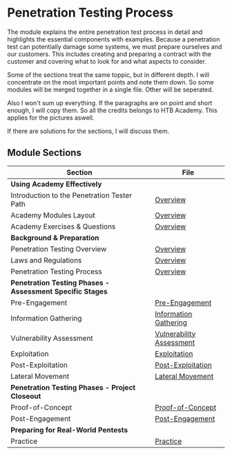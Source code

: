 # Penetration Testing Process
The module explains the entire penetration test process in detail and highlights the essential components with examples. Because a penetration test can potentially damage some systems, we must prepare ourselves and our customers. This includes creating and preparing a contract with the customer and covering what to look for and what aspects to consider.

Some of the sections treat the same toppic, but in different depth. I will concentrate on the most important points and note them down. So some modules will be merged together in a single file. Other will be seperated.

Also I won't sum up everything. If the paragraphs are on point and short enough, I will copy them. So all the credits belongs to HTB Academy. This applies for the pictures aswell.

If there are solutions for the sections, I will discuss them.

## Module Sections
| Section                                                     | File                                                    |
| ----------------------------------------------------------- | ------------------------------------------------------- |
| **Using Academy Effectively**                               |                                                         |
| Introduction to the Penetration Tester Path                 | [Overview](Overview.md)                                 |
| Academy Modules Layout                                      | [Overview](Overview.md)                                 |
| Academy Exercises & Questions                               | [Overview](Overview.md)                                 |
| **Background & Preparation**                                |                                                         |
| Penetration Testing Overview                                | [Overview](Overview.md)                                 |
| Laws and Regulations                                        | [Overview](Overview.md)                                 |
| Penetration Testing Process                                 | [Overview](Overview.md)                                 |
| **Penetration Testing Phases - Assessment Specific Stages** |                                                         |
| Pre-Engagement                                              | [Pre-Engagement](Pre-Engagement.md)                     |
| Information Gathering                                       | [Information Gathering](Information_Gathering.md)       |
| Vulnerability Assessment                                    | [Vulnerability Assessment](Vulnerability_Assessment.md) |
| Exploitation                                                | [Exploitation](Exploitation.md)                         |
| Post-Exploitation                                           | [Post-Exploitation](Post-Exploitation.md)               |
| Lateral Movement                                            | [Lateral Movement](Lateral_Movement.md)                 |
| **Penetration Testing Phases - Project Closeout**           |                                                         |
| Proof-of-Concept                                            | [Proof-of-Concept](Proof-of-Concept.md)                 |
| Post-Engagement                                             | [Post-Engagement](Post-Engagement.md)                   |
| **Preparing for Real-World Pentests**                       |                                                         |
| Practice                                                    | [Practice](Practice.md)                                 |
